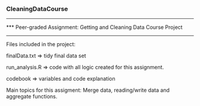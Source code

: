 ### CleaningDataCourse
**********************************************************************
*** Peer-graded Assignment: Getting and Cleaning Data Course Project
**********************************************************************

Files included in the project:

 finalData.txt => tidy final data set
	
 run_analysis.R => code with all logic created for this assignment.
 
 codebook => variables and code explanation

 Main topics for this assigment:
	Merge data, reading/write data and aggregate functions.
